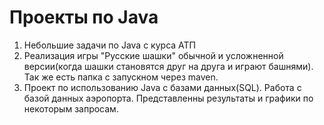 # Проекты по Java
1. Небольшие задачи по Java с курса АТП
2. Реализация игры "Русские шашки" обычной и усложненной версии(когда шашки становятся друг на друга и играют башнями). Так же есть папка с запускном через maven.
3. Проект по использованию Java с базами данных(SQL). Работа с базой данных аэропорта. Представленны результаты и графики по некоторым запросам.
